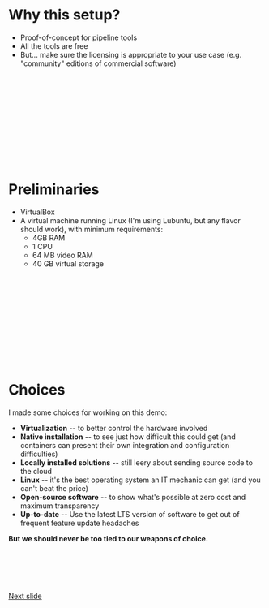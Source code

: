 # Why this setup?

* Proof-of-concept for pipeline tools
* All the tools are free
* But... make sure the licensing is appropriate to your use case (e.g. "community" editions of commercial software)

<br /><br /><br /><br /><br /><br /><br /><br /><br /><br />

# Preliminaries

* VirtualBox
* A virtual machine running Linux (I'm using Lubuntu, but any flavor should work), with minimum requirements:
  * 4GB RAM
  * 1 CPU
  * 64 MB video RAM
  * 40 GB virtual storage

<br /><br /><br /><br /><br /><br /><br /><br /><br /><br />

# Choices

I made some choices for working on this demo:
* **Virtualization** -- to better control the hardware involved
* **Native installation** -- to see just how difficult this could get (and containers can present their own integration and configuration difficulties)
* **Locally installed solutions** -- still leery about sending source code to the cloud
* **Linux** -- it's the best operating system an IT mechanic can get (and you can't beat the price)
* **Open-source software** -- to show what's possible at zero cost and maximum transparency
* **Up-to-date** -- Use the latest LTS version of software to get out of frequent feature update headaches

**But we should never be too tied to our weapons of choice.**

<br /><br /><br /><br />

[Next slide](jenkins.md)
